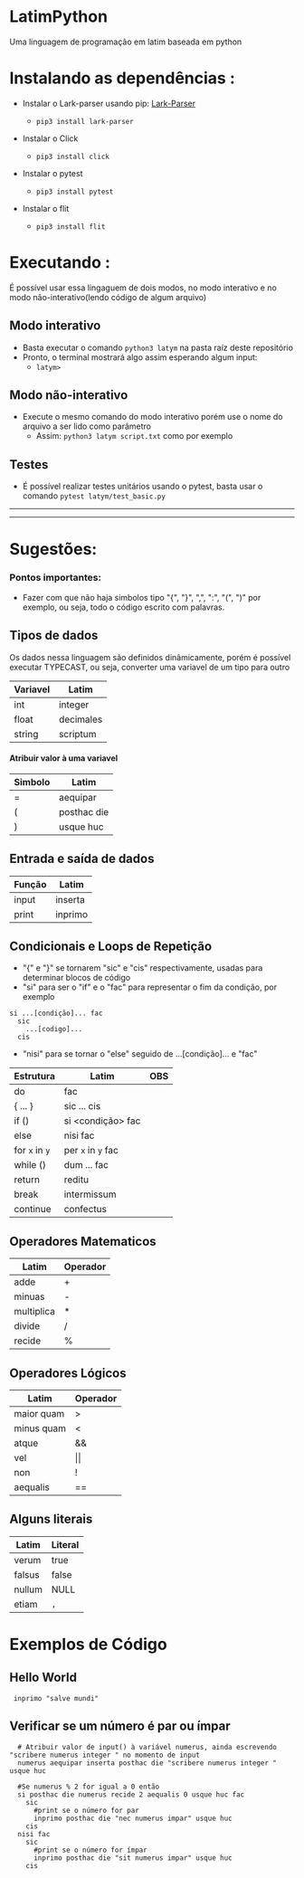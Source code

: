 # LatimPython
Uma linguagem de programação em latim baseada em python

# Instalando as dependências :

  + Instalar o Lark-parser usando pip: [Lark-Parser](https://github.com/lark-parser/lark)
    + ``` pip3 install lark-parser ```
    
  + Instalar o Click
    + ``` pip3 install click ```
  
  + Instalar o pytest
    + ``` pip3 install pytest ```
    
  + Instalar o flit
    + ``` pip3 install flit ```

# Executando :
  É possível usar essa lingaguem de dois modos, no modo interativo e no modo não-interativo(lendo código de algum arquivo)
  
  ## Modo interativo
  
  + Basta executar o comando ```python3 latym``` na pasta raíz deste repositório
  + Pronto, o terminal mostrará algo assim esperando algum input:
    + ```latym> ```
    
  ## Modo não-interativo
  
  + Execute o mesmo comando do modo interativo porém use o nome do arquivo a ser lido como parâmetro
    + Assim: ```python3 latym script.txt``` como por exemplo
  
  ## Testes
  
  + É possível realizar testes unitários usando o pytest, basta usar o comando ```pytest latym/test_basic.py```

<hr>
<hr>

# Sugestões:

### Pontos importantes:
  
  + Fazer com que não haja simbolos tipo "{", "}", ",", ":", "(", ")" por exemplo, ou seja, todo o código escrito com palavras.
  

## Tipos de dados

Os dados nessa linguagem são definidos dinâmicamente, porém é possível executar TYPECAST, ou seja, converter uma variavel de um tipo para outro

  Variavel | Latim
  ---------|-------
  int      | integer
  float    | decimales
  string   | scriptum
  
#### Atribuir valor à uma variavel

  Simbolo | Latim
  --------|-------
  =       | aequipar
  (       | posthac die
  )       | usque huc

## Entrada e saída de dados

  Função  | Latim
  --------|---------
  input   | inserta 
  print   | inprimo

## Condicionais e Loops de Repetição 

  + "{" e "}" se tornarem "sic" e "cis" respectivamente, usadas para determinar blocos de código
  + "si" para ser o "if" e o "fac" para representar o fim da condição, por exemplo 
 
```
si ...[condição]... fac
  sic
    ...[codigo]...
  cis
```
  + "nisi" para se tornar o "else" seguido de ...[condição]... e "fac"
  
  Estrutura | Latim                 | OBS
  ----------|-----------------------|--------------
  do        | fac                   | 
  { ... }   | sic ... cis           |
  if ()     | si <condição> fac     | 
  else      | nisi fac              | 
  for ```x``` in ```y```| per ```x``` in ```y``` fac | 
  while ()  | dum ... fac           | 
  return    | reditu                |
  break     | intermissum           |
  continue  | confectus             |
  
## Operadores Matematicos

  Latim | Operador
  ---------|-------
  adde | +
  minuas | -
  multiplica | *
  divide | /
  recide | %
  
  
## Operadores Lógicos

  Latim | Operador
  ------|---------
  maior quam | >
  minus quam | <
  atque | &&
  vel | \|\|
  non | !
  aequalis | ==
  
## Alguns literais

  Latim | Literal
  -------|-------
  verum | true
  falsus | false
  nullum | NULL
  etiam | ```,```
  
# Exemplos de Código

  ## Hello World
  
```
 inprimo "salve mundi"
```

  ## Verificar se um número é par ou ímpar

```
  # Atribuir valor de input() à variável numerus, ainda escrevendo "scribere numerus integer " no momento de input
  numerus aequipar inserta posthac die "scribere numerus integer " usque huc
  
  #Se numerus % 2 for igual a 0 então
  si posthac die numerus recide 2 aequalis 0 usque huc fac
    sic
      #print se o número for par
      inprimo posthac die "nec numerus impar" usque huc
    cis
  nisi fac
    sic
      #print se o número for ímpar
      inprimo posthac die "sit numerus impar" usque huc
    cis    
```
